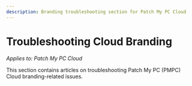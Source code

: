 ```yaml
---
description: Branding troubleshooting section for Patch My PC Cloud
---
```


# Troubleshooting Cloud Branding

_Applies to: Patch My PC Cloud_

This section contains articles on troubleshooting Patch My PC (PMPC) Cloud branding-related issues.